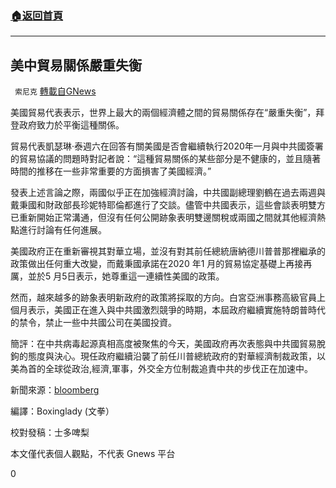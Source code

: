 ###  [:house:返回首頁](https://github.com/ourhimalayas/txt)
---

## 美中貿易關係嚴重失衡
` 索尼克` [轉載自GNews](https://gnews.org/zh-hans/1300505/)

美國貿易代表表示，世界上最大的兩個經濟體之間的貿易關係存在“嚴重失衡”，拜登政府致力於平衡這種關係。

貿易代表凱瑟琳·泰週六在回答有關美國是否會繼續執行2020年一月與中共國簽署的貿易協議的問題時對記者說：“這種貿易關係的某些部分是不健康的，並且隨著時間的推移在一些非常重要的方面損害了美國經濟。”

發表上述言論之際，兩國似乎正在加強經濟討論，中共國副總理劉鶴在過去兩週與戴秉國和財政部長珍妮特耶倫都進行了交談。儘管中共國表示，這些會談表明雙方已重新開始正常溝通，但沒有任何公開跡象表明雙邊關稅或兩國之間就其他經濟熱點進行討論有任何進展。

美國政府正在重新審視其對華立場，並沒有對其前任總統唐納德川普普那裡繼承的政策做出任何重大改變，而戴秉國承諾在2020 年1 月的貿易協定基礎上再接再厲，並於5 月5日表示，她尊重這一連續性美國的政策。

然而，越來越多的跡象表明新政府的政策將採取的方向。白宮亞洲事務高級官員上個月表示，美國正在進入與中共國激烈競爭的時期，本屆政府繼續實施特朗普時代的禁令，禁止一些中共國公司在美國投資。

簡評：在中共病毒起源真相高度被聚焦的今天，美國政府再次表態與中共國貿易脫鉤的態度與決心。現任政府繼續沿襲了前任川普總統政府的對華經濟制裁政策，以美為首的全球從政治,經濟,軍事，外交全方位制裁追責中共的步伐正在加速中。

新聞來源：[bloomberg](https://www.bloomberg.com/news/articles/2021-06-05/u-s-china-trade-relationship-significantly-imbalanced-tai-says)

編譯：Boxinglady (文拳）

校對發稿：士多啤梨

本文僅代表個人觀點，不代表 Gnews 平台

0
